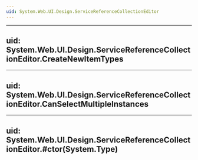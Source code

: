 ```yaml
---
uid: System.Web.UI.Design.ServiceReferenceCollectionEditor
---
```


---
uid: System.Web.UI.Design.ServiceReferenceCollectionEditor.CreateNewItemTypes
---

---
uid: System.Web.UI.Design.ServiceReferenceCollectionEditor.CanSelectMultipleInstances
---

---
uid: System.Web.UI.Design.ServiceReferenceCollectionEditor.#ctor(System.Type)
---
